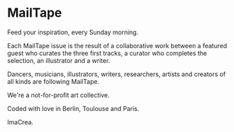 MailTape
===========
Feed your inspiration, every Sunday morning.

Each MailTape issue is the result of a collaborative work between a featured guest who curates the three first tracks, a curator who completes the selection, an illustrator and a writer.

Dancers, musicians, illustrators, writers, researchers, artists and creators of all kinds are following MailTape.
                                
We're a not-for-profit art collective. 

Coded with love in Berlin, Toulouse and Paris.

ImaCrea.